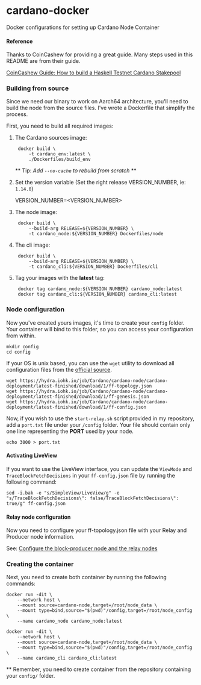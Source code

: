 # cardano-docker
Docker configurations for setting up Cardano Node Container

#### Reference

Thanks to CoinCashew for providing a great guide. Many steps used in this README are from their guide.

[CoinCashew Guide: How to build a Haskell Testnet Cardano Stakepool](https://www.coincashew.com/coins/overview-ada/guide-how-to-build-a-haskell-stakepool-node)

### Building from source 

Since we need our binary to work on Aarch64 architecture, you'll need to build the node from the source files.
I've wrote a Dockerfile that simplify the process.

First, you need to build all required images:
  
1. The Cardano sources image:
        
        docker build \
            -t cardano_env:latest \
            ./Dockerfiles/build_env

    ** Tip: _Add `--no-cache` to rebuild from scratch_ **
        
2. Set the version variable (Set the right release VERSION_NUMBER, ie: `1.14.0`)

    VERSION_NUMBER=<VERSION_NUMBER>

3. The node image:

        docker build \
            --build-arg RELEASE=${VERSION_NUMBER} \
            -t cardano_node:${VERSION_NUMBER} Dockerfiles/node
        
4. The cli image:

        docker build \
            --build-arg RELEASE=${VERSION_NUMBER} \
            -t cardano_cli:${VERSION_NUMBER} Dockerfiles/cli
        
5. Tag your images with the **latest** tag:

        docker tag cardano_node:${VERSION_NUMBER} cardano_node:latest
        docker tag cardano_cli:${VERSION_NUMBER} cardano_cli:latest
                                     
### Node configuration

Now you've created yours images, it's time to create your `config` folder. Your container will bind to this folder,
so you can access your configuration from within.

    mkdir config
    cd config
        
If your OS is unix based, you can use the `wget` utility to download all configuration files from the
[official source](https://hydra.iohk.io/job/Cardano/cardano-node/cardano-deployment/latest-finished/download/1/index.html).

    wget https://hydra.iohk.io/job/Cardano/cardano-node/cardano-deployment/latest-finished/download/1/ff-topology.json
    wget https://hydra.iohk.io/job/Cardano/cardano-node/cardano-deployment/latest-finished/download/1/ff-genesis.json
    wget https://hydra.iohk.io/job/Cardano/cardano-node/cardano-deployment/latest-finished/download/1/ff-config.json
        
Now, if you wish to use the `start-relay.sh` script provided in my repository, add a `port.txt` file under your `/config` 
folder. Your file should contain only one line representing the **PORT** used by your node. 
    
    echo 3000 > port.txt
    
#### Activating LiveView

If you want to use the LiveView interface, you can update the `ViewMode` and `TraceBlockFetchDecisions` in your 
`ff-config.json` file by running the following command:

    sed -i.bak -e "s/SimpleView/LiveView/g" -e "s/TraceBlockFetchDecisions\": false/TraceBlockFetchDecisions\": true/g" ff-config.json
    
#### Relay node configuration

Now you need to configure your ff-topology.json file with your Relay and Producer node information.

See: [Configure the block-producer node and the relay nodes](https://www.coincashew.com/coins/overview-ada/guide-how-to-build-a-haskell-stakepool-node#3-1-configure-the-block-producer-node-and-the-relay-nodes)

### Creating the container

Next, you need to create both container by running the following commands:

    docker run -dit \
        --network host \
        --mount source=cardano-node,target=/root/node_data \
        --mount type=bind,source="$(pwd)"/config,target=/root/node_config \
        --name cardano_node cardano_node:latest 

    docker run -dit \
        --network host \
        --mount source=cardano-node,target=/root/node_data \
        --mount type=bind,source="$(pwd)"/config,target=/root/node_config \
        --name cardano_cli cardano_cli:latest
            
** Remember, you need to create container from the repository containing your `config/` folder.
